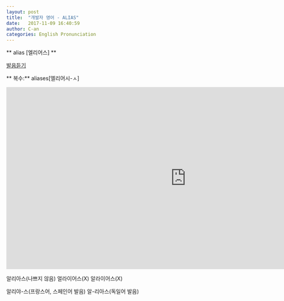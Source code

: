 ```yaml
---
layout: post
title:  "개발자 영어 - ALIAS"
date:   2017-11-09 16:40:59
author: C-an
categories: English Pronunciation
---
```


** alias [엘리어스] **

<a href="https://dict-dn.pstatic.net/naver/dic/naverdic/endic/pron/clear/us/012/012473.mp3?_lsu_sa_=3d98f054adcd36f6dc91017e3024acf50d7765b5a00f3f8461f2ea7a8b7267719e59a79a6685b474a9fd6d75932de08ed8bbc6c2e681544028de73d4eea8fe9c553ae1fb5bd8f4042863db77877b71ca">발음듣기</a>

** 복수:** aliases[엘리어시-ㅅ]

<iframe width="945" height="480" src="https://www.youtube.com/embed/UhkIBGClbsY" frameborder="0" gesture="media" allowfullscreen></iframe>

알리아스(나쁘지 않음) 얼라이어스(X) 알라이어스(X)

알리야-스(프랑스어, 스페인어 발음)
알-리아스(독일어 발음)